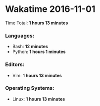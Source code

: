 # Wakatime 2016-11-01

Time Total: **1 hours 13 minutes**

### Languages:
- Bash: **12 minutes** 
- Python: **1 hours 1 minutes** 

### Editors:
- Vim: **1 hours 13 minutes** 

### Operating Systems:
- Linux: **1 hours 13 minutes** 

